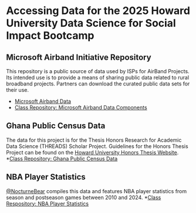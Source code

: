 # Accessing Data for the 2025 Howard University Data Science for Social Impact Bootcamp

## Microsoft Airband Initiative Repository
This repository is a public source of data used by ISPs for AirBand Projects. Its intended use is to provide a means of sharing public data related to rural broadband projects. Partners can download the curated public data sets for their use.
* [Microsoft Airband Data](https://github.com/microsoft/AirbandData)
* [Class Repository: Microsoft Airband Data Components](https://github.com/laketalkemp/2025-HUDS-Bootcamp/tree/54530f461ad0a20fd1090c2fe9745dbed6ed63fe/Data/Microsoft%20Airband)

## Ghana Public Census Data
The data for this project is for the Thesis Honors Research for Academic Data Science (THREADS) Scholar Project. Guidelines for the Honors Thesis Project can be found on the [Howard University Honors Thesis Website](https://coashonors.howard.edu/academics/honors-thesis).
*[Class Repository: Ghana Public Census Data](https://github.com/laketalkemp/2025-HUDS-Bootcamp/tree/148521c2e2082c97cf45139d2d15c1a1b105952c/Data/THREADS)

## NBA Player Statistics
[@NocturneBear](https://github.com/NocturneBear/NBA-Data-2010-2024/tree/main) compiles this data and features NBA player statistics from season and postseason games between 2010 and 2024. 
*[Class Respository: NBA Player Statistics](https://github.com/laketalkemp/2025-HUDS-Bootcamp/tree/5087d9633587d7299933ba8b4120b4cb04fd996b/Data/NBA-Data)
